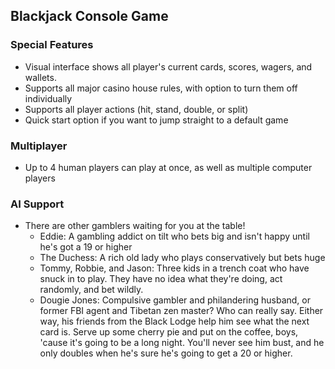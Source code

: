 ## Blackjack Console Game

### Special Features
- Visual interface shows all player's current cards, scores, wagers, and wallets.
- Supports all major casino house rules, with option to turn them off individually
- Supports all player actions (hit, stand, double, or split)
- Quick start option if you want to jump straight to a default game

### Multiplayer
- Up to 4 human players can play at once, as well as multiple computer players

### AI Support
- There are other gamblers waiting for you at the table!
  - Eddie: A gambling addict on tilt who bets big and isn't happy until he's got a 19 or higher
  - The Duchess: A rich old lady who plays conservatively but bets huge
  - Tommy, Robbie, and Jason: Three kids in a trench coat who have snuck in to play. They have no idea what they're doing, act randomly, and bet wildly.
  - Dougie Jones: Compulsive gambler and philandering husband, or former FBI agent and Tibetan zen master? Who can really say. Either way, his friends from the Black Lodge help him see what the next card is. Serve up some cherry pie and put on the coffee, boys, 'cause it's going to be a long night. You'll never see him bust, and he only doubles when he's sure he's going to get a 20 or higher.
